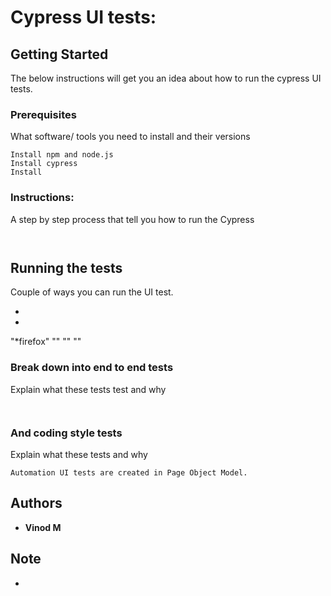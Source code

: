 # Cypress UI tests:



## Getting Started

The below instructions will get you an idea about how to run the cypress UI tests.

### Prerequisites

What software/ tools you need to install and their versions

```
Install npm and node.js
Install cypress
Install 
```

### Instructions:

A step by step process that tell you how to run the Cypress 

```


```

## Running the tests

Couple of ways you can run the UI test. 

* 
* 
"*firefox" "" ""  ""
  

### Break down into end to end tests

Explain what these tests test and why

```


```

### And coding style tests

Explain what these tests and why

```
Automation UI tests are created in Page Object Model. 
```

## Authors

* **Vinod M**


## Note

* 


